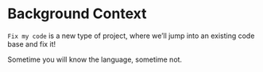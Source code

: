 # Background Context
``Fix my code`` is a new type of project, where we’ll jump into an existing code base and fix it!

Sometime you will know the language, sometime not.
